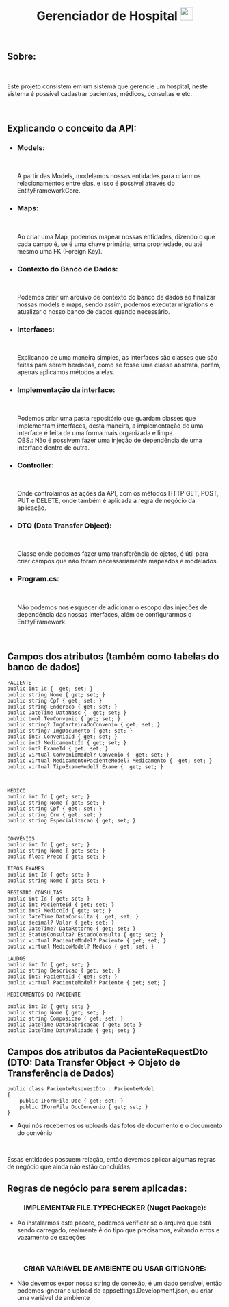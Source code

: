 <h1 align="center">Gerenciador de Hospital <img src="https://raw.githubusercontent.com/tomchen/stack-icons/master/logos/c-sharp.svg" width="30px"></h1>
<br/>

<h2>Sobre:</h2>
<br/>

<p>Este projeto consistem em um sistema que gerencie um hospital, neste sistema é possível cadastrar pacientes, médicos, consultas e etc.</p>
<br/>

<h2>Explicando o conceito da API:</h2>
<ul>
	<h3><li>Models:</li></h3><br/>
	<p>
		A partir das Models, modelamos nossas entidades para criarmos relacionamentos entre elas, e isso é possível através do EntityFrameworkCore.
	</p>
	<h3><li>Maps:</li></h3><br/>
	<p>
		Ao criar uma Map, podemos mapear nossas entidades, dizendo o que cada campo é, se é uma chave primária, uma propriedade, ou até mesmo uma FK
		(Foreign Key).
	</p>
	<h3><li>Contexto do Banco de Dados:</li></h3><br/>
	<p>
		Podemos criar um arquivo de contexto do banco de dados ao finalizar nossas models e maps, sendo assim, podemos executar migrations e atualizar
		o nosso banco de dados quando necessário.
	</p>
	<h3><li>Interfaces:</li></h3><br/>
	<p>
		Explicando de uma maneira simples, as interfaces são classes que são feitas para serem herdadas, como se fosse uma classe abstrata, porém,
		apenas aplicamos métodos a elas.
	</p>
	<h3><li>Implementação da interface:</li></h3><br/>
	<p>
		Podemos criar uma pasta repositório que guardam classes que implementam interfaces, desta maneira, a implementação de uma interface é feita
		de uma forma mais organizada e limpa. <br/>
		OBS.: Não é possívem fazer uma injeção de dependência de uma interface dentro de outra.
	</p>
	<h3><li>Controller:</li></h3><br/>
	<p>
		Onde controlamos as ações da API, com os métodos HTTP GET, POST, PUT e DELETE, onde também é aplicada a regra de negócio da aplicação.
	</p>
	<h3><li>DTO (Data Transfer Object):</li></h3><br/>
	<p>
		Classe onde podemos fazer uma transferência de ojetos, é útil para criar campos que não foram necessariamente mapeados e modelados.
	</p>
	<h3><li>Program.cs:</li></h3><br/>
	<p>
		Não podemos nos esquecer de adicionar o escopo das injeções de dependência das nossas interfaces, além de configurarmos o EntityFramework.
	</p>
</ul>


<br/>

<h2>Campos dos atributos (também como tabelas do banco de dados)</h2>

```
PACIENTE
public int Id {  get; set; }
public string Nome { get; set; }
public string Cpf { get; set; }
public string Endereco { get; set; }
public DateTime DataNasc {  get; set; }
public bool TemConvenio { get; set; }
public string? ImgCarteiraDoConvenio { get; set; }
public string? ImgDocumento { get; set; }
public int? ConvenioId { get; set; }
public int? MedicamentoId { get; set; }
public int? ExameId { get; set; }
public virtual ConvenioModel? Convenio {  get; set; }
public virtual MedicamentoPacienteModel? Medicamento {  get; set; }
public virtual TipoExameModel? Exame {  get; set; }



MÉDICO
public int Id { get; set; }
public string Nome { get; set; }
public string Cpf { get; set; }
public string Crm { get; set; }
public string Especializacao { get; set; }


CONVÊNIOS
public int Id { get; set; }
public string Nome { get; set; }
public float Preco { get; set; }

TIPOS EXAMES
public int Id { get; set; }
public string Nome { get; set; }

REGISTRO CONSULTAS
public int Id { get; set; }
public int PacienteId { get; set; }
public int? MedicoId { get; set; }
public DateTime DataConsulta {  get; set; }
public decimal? Valor { get; set; }
public DateTime? DataRetorno { get; set; }
public StatusConsulta? EstadoConsulta { get; set; }
public virtual PacienteModel? Paciente { get; set; }
public virtual MedicoModel? Medico { get; set; }

LAUDOS
public int Id { get; set; }
public string Descricao { get; set; }
public int? PacienteId { get; set; }
public virtual PacienteModel? Paciente { get; set; }

MEDICAMENTOS DO PACIENTE

public int Id { get; set; }
public string Nome { get; set; }
public string Composicao { get; set; }
public DateTime DataFabricacao { get; set; }
public DateTime DataValidade { get; set; }
```

<h2>Campos dos atributos da PacienteRequestDto (DTO: Data Transfer Object -> Objeto de Transferência de Dados)</h2>

```
public class PacienteResquestDto : PacienteModel
{
    public IFormFile Doc { get; set; }
    public IFormFile DocConvenio { get; set; }
}

```
<ul>
	<li>Aqui nós recebemos os uploads das fotos de documento e o documento do convênio</li>
</ul>
<br/>

<p>Essas entidades possuem relação, então devemos aplicar algumas regras de negócio que ainda não estão concluídas</p>
<h2>Regras de negócio para serem aplicadas:</h2>

<h3 align="center">IMPLEMENTAR FILE.TYPECHECKER (Nuget Package):</h3>
<ul>
	<li>Ao instalarmos este pacote, podemos verificar se o arquivo que está sendo carregado, realmente é do tipo que precisamos, evitando erros e vazamento de exceções</li>
</ul>
<br/>

<h3 align="center">CRIAR VARIÁVEL DE AMBIENTE OU USAR GITIGNORE:</h3>
<ul>
	<li>Não devemos expor nossa string de conexão, é um dado sensível, então podemos ignorar o upload do appsettings.Development.json, ou criar uma variável de ambiente</li>
</ul>
<br/>

